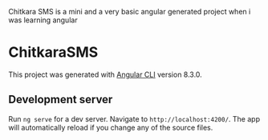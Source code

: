 Chitkara SMS is a mini and a very basic angular generated project when i was learning angular
# ChitkaraSMS
This project was generated with [Angular CLI](https://github.com/angular/angular-cli) version 8.3.0.

## Development server
Run `ng serve` for a dev server. Navigate to `http://localhost:4200/`. The app will automatically reload if you change any of the source files.
